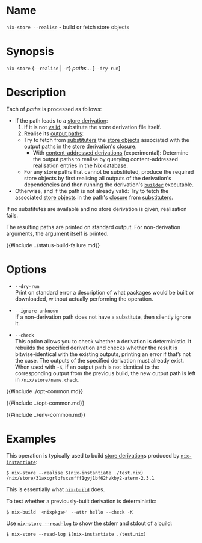 # Name

`nix-store --realise` - build or fetch store objects

# Synopsis

`nix-store` {`--realise` | `-r`} *paths…* [`--dry-run`]

# Description


Each of *paths* is processed as follows:

- If the path leads to a [store derivation]:
  1. If it is not [valid], substitute the store derivation file itself.
  2. Realise its [output paths]:
    - Try to fetch from [substituters] the [store objects] associated with the output paths in the store derivation's [closure].
      - With [content-addressed derivations] (experimental): Determine the output paths to realise by querying content-addressed realisation entries in the [Nix database].
    - For any store paths that cannot be substituted, produce the required store objects by first realising all outputs of the derivation's dependencies and then running the derivation's [`builder`](@docroot@/language/derivations.md#attr-builder) executable.
- Otherwise, and if the path is not already valid: Try to fetch the associated [store objects] in the path's [closure] from [substituters].

If no substitutes are available and no store derivation is given, realisation fails.

[store paths]: @docroot@/glossary.md#gloss-store-path
[valid]: @docroot@/glossary.md#gloss-validity
[store derivation]: @docroot@/glossary.md#gloss-store-derivation
[output paths]: @docroot@/glossary.md#gloss-output-path
[store objects]: @docroot@/glossary.md#gloss-store-object
[closure]: @docroot@/glossary.md#gloss-closure
[substituters]: @docroot@/command-ref/conf-file.md#conf-substituters
[content-addressed derivations]: @docroot@/contributing/experimental-features.md#xp-feature-ca-derivations
[Nix database]: @docroot@/glossary.md#gloss-nix-database

The resulting paths are printed on standard output.
For non-derivation arguments, the argument itself is printed.

{{#include ../status-build-failure.md}}

# Options

  - `--dry-run`\
    Print on standard error a description of what packages would be
    built or downloaded, without actually performing the operation.

  - `--ignore-unknown`\
    If a non-derivation path does not have a substitute, then silently
    ignore it.

  - `--check`\
    This option allows you to check whether a derivation is
    deterministic. It rebuilds the specified derivation and checks
    whether the result is bitwise-identical with the existing outputs,
    printing an error if that’s not the case. The outputs of the
    specified derivation must already exist. When used with `-K`, if an
    output path is not identical to the corresponding output from the
    previous build, the new output path is left in
    `/nix/store/name.check.`

{{#include ./opt-common.md}}

{{#include ../opt-common.md}}

{{#include ../env-common.md}}

# Examples

This operation is typically used to build [store derivation]s produced by
[`nix-instantiate`](@docroot@/command-ref/nix-instantiate.md):

```console
$ nix-store --realise $(nix-instantiate ./test.nix)
/nix/store/31axcgrlbfsxzmfff1gyj1bf62hvkby2-aterm-2.3.1
```

This is essentially what [`nix-build`](@docroot@/command-ref/nix-build.md) does.

To test whether a previously-built derivation is deterministic:

```console
$ nix-build '<nixpkgs>' --attr hello --check -K
```

Use [`nix-store --read-log`](./read-log.md) to show the stderr and stdout of a build:

```console
$ nix-store --read-log $(nix-instantiate ./test.nix)
```
